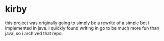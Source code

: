 # kirby
this project was originally going to simply be a rewrite of a simple bot i implemented in java. i quickly found writing in go to be much more fun than java, so i archived that repo.